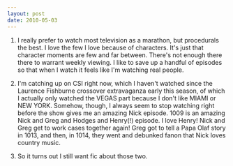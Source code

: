 ```yaml
---
layout: post
date: 2010-05-03
---  
```


1. I really prefer to watch most television as a marathon, but procedurals the best. I love the few I love because of characters. It's just that character moments are few and far between. There's not enough there there to warrant weekly viewing. I like to save up a handful of episodes so that when I watch it feels like I'm watching real people. 

2. I'm catching up on CSI right now, which I haven't watched since the Laurence Fishburne crossover extravaganza early this season, of which I actually only watched the VEGAS part because I don't like MIAMI or NEW YORK. Somehow, though, I always seem to stop watching right before the show gives me an amazing Nick episode. 1009 is an amazing Nick and Greg and Hodges and Henry(!) episode. I love Henry! Nick and Greg get to work cases together again! Greg got to tell a Papa Olaf story in 1013, and then, in 1014, they went and debunked fanon that Nick loves country music. 

3. So it turns out I still want fic about those two.
